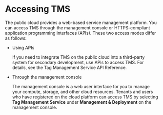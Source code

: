 # Accessing TMS<a name="EN-US_TOPIC_0141727115"></a>

The public cloud provides a web-based service management platform. You can access TMS through the management console or HTTPS-compliant application programming interfaces \(APIs\). These two access modes differ as follows:

-   Using APIs

    If you need to integrate TMS on the public cloud into a third-party system for secondary development, use APIs to access TMS. For details, see the Tag Management Service API Reference.

-   Through the management console

    The management console is a web user interface for you to manage your compute, storage, and other cloud resources. Tenants and users who have registered on the cloud platform can access TMS by selecting  **Tag Management Service**  under  **Management & Deployment**  on the management console.


